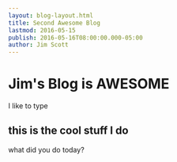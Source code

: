 ```yaml
---
layout: blog-layout.html
title: Second Awesome Blog
lastmod: 2016-05-15
publish: 2016-05-16T08:00:00.000-05:00
author: Jim Scott
---
```


# Jim's Blog is AWESOME

I like to type

## this is the cool stuff I do

what did you do today?
